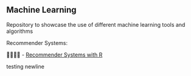 ## Machine Learning

Repository to showcase the use of different machine learning tools and algorithms


Recommender Systems:

:family_man_woman_boy_boy: - [Recommender Systems with R](https://github.com/joshuargst/Machine-Learning-with-R-and-Python/blob/main/Recommender%20Systems/R/RecommenderSystems.md)

testing newline
